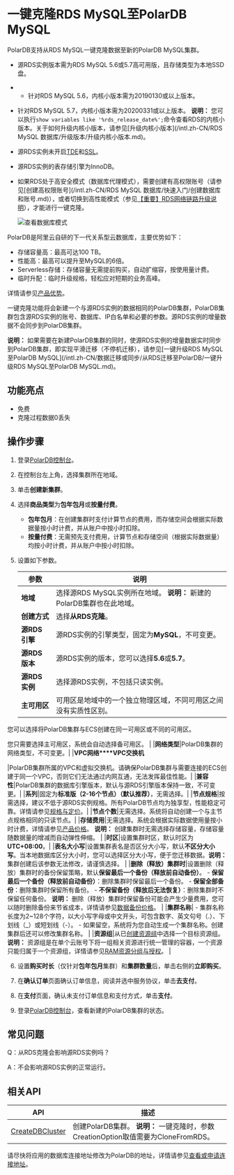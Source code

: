 # 一键克隆RDS MySQL至PolarDB MySQL

PolarDB支持从RDS MySQL一键克隆数据至新的PolarDB MySQL集群。

-   源RDS实例版本需为RDS MySQL 5.6或5.7高可用版，且存储类型为本地SSD盘。
-   -   针对RDS MySQL 5.6，内核小版本需为20190130或以上版本。
-   针对RDS MySQL 5.7，内核小版本需为20200331或以上版本。
    **说明：** 您可以执行`show variables like '%rds_release_date%';`命令查看RDS的内核小版本。关于如何升级内核小版本，请参见[升级内核小版本](/intl.zh-CN/RDS MySQL 数据库/升级版本/升级内核小版本.md)。

-   源RDS实例未开启[TDE](https://www.alibabacloud.com/help/zh/doc-detail/33510.htm)和[SSL](https://www.alibabacloud.com/help/zh/doc-detail/32474.htm)。
-   源RDS实例的表存储引擎为InnoDB。
-   如果RDS处于高安全模式（数据库代理模式），需要创建有高权限账号（请参见[创建高权限账号](/intl.zh-CN/RDS MySQL 数据库/快速入门/创建数据库和账号.md)），或者切换到高性能模式（参见[【重要】RDS网络链路升级说明](/intl.zh-CN/活动与通知/【重要】RDS网络链路升级说明.md)），才能进行一键克隆。

    ![查看数据库模式](https://static-aliyun-doc.oss-cn-hangzhou.aliyuncs.com/assets/img/zh-CN/8003729951/p54653.png)


PolarDB是阿里云自研的下一代关系型云数据库，主要优势如下：

-   存储容量高：最高可达100 TB。
-   性能高：最高可以提升至MySQL的6倍。
-   Serverless存储：存储容量无需提前购买，自动扩缩容，按使用量计费。
-   临时升配：临时升级规格，轻松应对短期的业务高峰。

详情请参见[产品优势](/intl.zh-CN/产品简介/产品优势.md)。

一键克隆功能将会新建一个与源RDS实例的数据相同的PolarDB集群，PolarDB集群包含源RDS实例的账号、数据库、IP白名单和必要的参数。源RDS实例的增量数据不会同步到PolarDB集群。

**说明：** 如果需要在新建PolarDB集群的同时，使源RDS实例的增量数据实时同步到PolarDB集群，即实现平滑迁移（不停机迁移），请参见[一键升级RDS MySQL至PolarDB MySQL](/intl.zh-CN/数据迁移或同步/从RDS迁移至PolarDB/一键升级RDS MySQL至PolarDB MySQL.md)。

## 功能亮点

-   免费
-   克隆过程数据0丢失

## 操作步骤

1.  登录[PolarDB控制台](https://polardb.console.aliyun.com/)。

2.  在控制台左上角，选择集群所在地域。

3.  单击**创建新集群**。

4.  选择**商品类型**为**包年包月**或**按量付费**。

    -   **包年包月**：在创建集群时支付计算节点的费用，而存储空间会根据实际数据量按小时计费，并从账户中按小时扣除。
    -   **按量付费**：无需预先支付费用，计算节点和存储空间（根据实际数据量）均按小时计费，并从账户中按小时扣除。
5.  设置如下参数。

    |参数|说明|
    |--|--|
    |**地域**|选择源RDS MySQL实例所在地域。 **说明：** 新建的PolarDB集群也在此地域。 |
    |**创建方式**|选择**从RDS克隆**。|
    |**源RDS引擎**|源RDS实例的引擎类型，固定为**MySQL**，不可变更。|
    |**源RDS版本**|源RDS实例的版本，您可以选择**5.6**或**5.7**。|
    |**源RDS实例**|选择源RDS实例，不包括只读实例。|
    |**主可用区**|可用区是地域中的一个独立物理区域，不同可用区之间没有实质性区别。

您可以选择将PolarDB集群与ECS创建在同一可用区或不同的可用区。

您只需要选择主可用区，系统会自动选择备可用区。 |
    |**网络类型**|PolarDB集群的网络类型，不可变更。|
    |**VPC网络****VPC交换机**

|PolarDB集群所属的VPC和虚拟交换机。请确保PolarDB集群与需要连接的ECS创建于同一个VPC，否则它们无法通过内网互通，无法发挥最佳性能。|
    |**兼容性**|PolarDB集群的数据库引擎版本，默认与源RDS引擎版本保持一致，不可变更。|
    |**系列**|固定为**标准版（2-16个节点）（默认推荐）**，无需选择。|
    |**节点规格**|按需选择，建议不低于源RDS实例规格。所有PolarDB节点均为独享型，性能稳定可靠。详情请参见[规格与定价](/intl.zh-CN/产品定价/规格与定价.md)。|
    |**节点个数**|无需选择。系统将自动创建一个与主节点规格相同的只读节点。|
    |**存储费用**|无需选择。系统会根据实际数据使用量按小时计费，详情请参见[产品价格](/intl.zh-CN/产品定价/规格与定价.md)。 **说明：** 创建集群时无需选择存储容量，存储容量随数据量的增减而自动弹性伸缩。 |
    |**时区**|设置集群时区，默认时区为**UTC+08:00**。|
    |**表名大小写**|设置集群表名是否区分大小写，默认**不区分大小写**。当本地数据库区分大小时，您可以选择区分大小写，便于您迁移数据。**说明：** 集群创建后该参数无法修改，请谨慎选择。 |
    |**删除（释放）集群时**|设置删除（释放）集群时的备份保留策略，默认**保留最后一个备份（释放前自动备份）**。    -   **保留最后一个备份（释放前自动备份）**：删除集群时保留最后一个备份。
    -   **保留全部备份**：删除集群时保留所有备份。
    -   **不保留备份（释放后无法恢复）**：删除集群时不保留任何备份。
**说明：** 删除（释放）集群时保留备份可能会产生少量费用，您可以随时删除备份来节省成本，详情请参见[数据备份价格](/intl.zh-CN/产品定价/规格与定价.mdsection_ryg_gsw_hmu)。 |
    |**集群名称**|    -   集群名称长度为2~128个字符，以大小写字母或中文开头，可包含数字、英文句号（.）、下划线（\_）或短划线（-）。
    -   如果留空，系统将为您自动生成一个集群名称。创建集群后还可以修改集群名称。 |
    |**资源组**|从已[创建资源组]()中选择一个目标资源组。**说明：** 资源组是在单个云账号下将一组相关资源进行统一管理的容器，一个资源只能归属于一个资源组，详情请参见[RAM资源分组与授权](/intl.zh-CN/教程/RAM资源分组与授权.md)。 |

6.  设置**购买时长**（仅针对**包年包月**集群）和**集群数量**后，单击右侧的**立即购买**。

7.  在**确认订单**页面确认订单信息，阅读并选中服务协议，单击**去支付**。

8.  在**支付**页面，确认未支付订单信息和支付方式，单击**支付**。

9.  登录[PolarDB控制台](https://polardb.console.aliyun.com)，查看新建的PolarDB集群的状态。


## 常见问题

Q：从RDS克隆会影响源RDS实例吗？

A：不会影响源RDS实例的正常运行。

## 相关API

|API|描述|
|---|--|
|[CreateDBCluster](/intl.zh-CN/API参考/集群管理/CreateDBCluster.md)|创建PolarDB集群。 **说明：** 一键克隆时，参数CreationOption取值需要为CloneFromRDS。 |

请尽快将应用的数据库连接地址修改为PolarDB的地址，详情请参见[查看或申请连接地址](/intl.zh-CN/用户指南/集群访问/查看或申请连接地址.md)。

